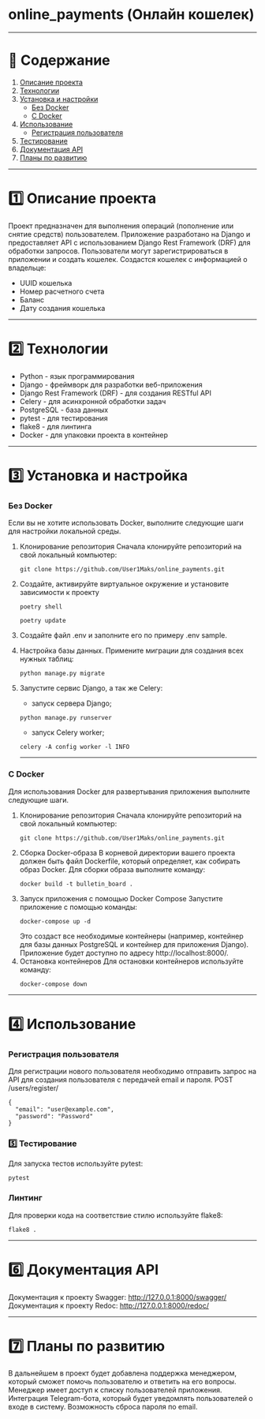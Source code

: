 # online_payments (Онлайн кошелек)

---
# 📌 Содержание
1. [Описание проекта](#1️⃣-описание-проекта)
2. [Технологии](#2️⃣-технологии)
3. [Установка и настройки](#3️⃣-установка-и-настройки)
   - [Без Docker](#без-docker-)
   - [С Docker](#с-docker)
4. [Использование](#4️⃣-использование)
   - [Регистрация пользователя](#регистрация-пользователя)
5. [Тестирование](#5️⃣-тестирование)
6. [Документация API](#6️⃣-документация-api)
7. [Планы по развитию](#7️⃣-планы-по-развитию)

---
# 1️⃣ Описание проекта
Проект предназначен для выполнения операций (пополнение или снятие средств) 
пользователем. 
Приложение разработано на Django и предоставляет API с 
использованием Django Rest Framework (DRF) для обработки запросов. 
Пользователи могут зарегистрироваться в приложении и создать кошелек.
Создастся кошелек с информацией о владельце:
- UUID кошелька
- Номер расчетного счета
- Баланс
- Дату создания кошелька

---
# 2️⃣ Технологии 

- Python - язык программирования
- Django - фреймворк для разработки веб-приложения
- Django Rest Framework (DRF) - для создания RESTful API
- Celery - для асинхронной обработки задач
- PostgreSQL - база данных
- pytest - для тестирования
- flake8 - для линтинга
- Docker - для упаковки проекта в контейнер

---

# 3️⃣ Установка и настройка
### Без Docker 
Если вы не хотите использовать Docker, выполните следующие шаги для настройки
локальной среды.

1. Клонирование репозитория
Сначала клонируйте репозиторий на свой локальный компьютер:
    ```
    git clone https://github.com/User1Maks/online_payments.git
    ```
   
2. Создайте, активируйте виртуальное окружение и установите зависимости 
к проекту
    ```
    poetry shell
    ```
    ```
    poetry update
    ```
   
3. Создайте файл .env и заполните его по примеру .env sample. 

4. Настройка базы данных.
Примените миграции для создания всех нужных таблиц:
    ```
    python manage.py migrate
    ```

5. Запустите сервис Django, а так же Celery:

   - запуск сервера Django;
    ```
    python manage.py runserver
    ```
    - запуск Celery worker;
    ```
    celery -A config worker -l INFO
    ```   
    ---
### С Docker

Для использования Docker для развертывания приложения выполните 
следующие шаги.

1. Клонирование репозитория
Сначала клонируйте репозиторий на свой локальный компьютер:
    ```
    git clone https://github.com/User1Maks/online_payments.git
    ```
2. Сборка Docker-образа
В корневой директории вашего проекта должен быть файл Dockerfile, 
который определяет, как собирать образ Docker. Для сборки образа 
выполните команду:
    ```
    docker build -t bulletin_board .
    ```
3.  Запуск приложения с помощью Docker Compose
Запустите приложение с помощью команды:
    ```
    docker-compose up -d
    ```
    Это создаст все необходимые контейнеры (например, контейнер для базы 
    данных PostgreSQL и контейнер для приложения Django). Приложение будет 
    доступно по адресу http://localhost:8000/.
4. Остановка контейнеров
Для остановки контейнеров используйте команду:
    ```
    docker-compose down
    ```
---
# 4️⃣ Использование
### Регистрация пользователя
Для регистрации нового пользователя необходимо отправить запрос на API 
для создания пользователя с передачей email и пароля.
POST /users/register/

    {
      "email": "user@example.com",
      "password": "Password"
    }

### 5️⃣ Тестирование
Для запуска тестов используйте pytest:
```
pytest
```

### Линтинг
Для проверки кода на соответствие стилю используйте flake8:
```
flake8 .
```

---
# 6️⃣ Документация API
Документация к проекту Swagger: http://127.0.0.1:8000/swagger/
Документация к проекту Redoc: http://127.0.0.1:8000/redoc/

---
# 7️⃣ Планы по развитию

В дальнейшем в проект будет добавлена поддержка менеджером, который сможет
помочь пользователю и ответить на его вопросы. Менеджер имеет доступ к 
списку пользователей приложения. 
Интеграция Telegram-бота, который будет уведомлять пользователей о входе 
в систему.
Возможность сброса пароля по email.
